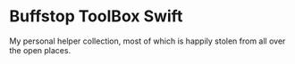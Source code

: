 # Buffstop ToolBox Swift

My personal helper collection, most of which is happily stolen from all over the open places. 
